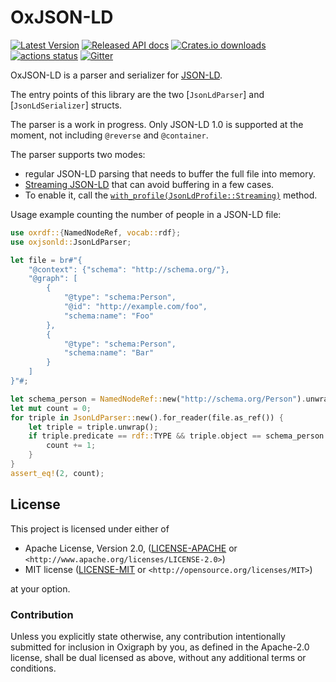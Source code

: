 OxJSON-LD
=========

[![Latest Version](https://img.shields.io/crates/v/oxjsonld.svg)](https://crates.io/crates/oxjsonld)
[![Released API docs](https://docs.rs/oxjsonld/badge.svg)](https://docs.rs/oxjsonld)
[![Crates.io downloads](https://img.shields.io/crates/d/oxjsonld)](https://crates.io/crates/oxjsonld)
[![actions status](https://github.com/oxigraph/oxigraph/workflows/build/badge.svg)](https://github.com/oxigraph/oxigraph/actions)
[![Gitter](https://badges.gitter.im/oxigraph/community.svg)](https://gitter.im/oxigraph/community)

OxJSON-LD is a parser and serializer for [JSON-LD](https://www.w3.org/TR/json-ld/).

The entry points of this library are the two [`JsonLdParser`] and [`JsonLdSerializer`] structs.

The parser is a work in progress.
Only JSON-LD 1.0 is supported at the moment,
not including `@reverse` and `@container`.

The parser supports two modes:
- regular JSON-LD parsing that needs to buffer the full file into memory.
- [Streaming JSON-LD](https://www.w3.org/TR/json-ld11-streaming/) that can avoid buffering in a few cases.
- To enable it, call the [`with_profile(JsonLdProfile::Streaming)`](JsonLdParser::with_profile) method.

Usage example counting the number of people in a JSON-LD file:

```rust
use oxrdf::{NamedNodeRef, vocab::rdf};
use oxjsonld::JsonLdParser;

let file = br#"{
    "@context": {"schema": "http://schema.org/"},
    "@graph": [
        {
            "@type": "schema:Person",
            "@id": "http://example.com/foo",
            "schema:name": "Foo"
        },
        {
            "@type": "schema:Person",
            "schema:name": "Bar"
        }   
    ]
}"#;

let schema_person = NamedNodeRef::new("http://schema.org/Person").unwrap();
let mut count = 0;
for triple in JsonLdParser::new().for_reader(file.as_ref()) {
    let triple = triple.unwrap();
    if triple.predicate == rdf::TYPE && triple.object == schema_person.into() {
        count += 1;
    }
}
assert_eq!(2, count);
```

## License

This project is licensed under either of

* Apache License, Version 2.0, ([LICENSE-APACHE](../LICENSE-APACHE) or
  `<http://www.apache.org/licenses/LICENSE-2.0>`)
* MIT license ([LICENSE-MIT](../LICENSE-MIT) or
  `<http://opensource.org/licenses/MIT>`)

at your option.


### Contribution

Unless you explicitly state otherwise, any contribution intentionally submitted for inclusion in Oxigraph by you, as defined in the Apache-2.0 license, shall be dual licensed as above, without any additional terms or conditions.
